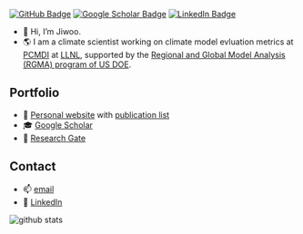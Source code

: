 [![GitHub Badge](https://img.shields.io/github/followers/lee1043?style=social)](https://github.com/lee1043?tab=followers)
[![Google Scholar Badge](https://img.shields.io/badge/Google-Scholar-lightgrey)](https://scholar.google.com/citations?user=ThZVqhgAAAAJ&hl=en)
[![LinkedIn Badge](https://img.shields.io/badge/My-LinkedIn-blue)](https://www.linkedin.com/in/jiwoolee)

- 👋 Hi, I’m Jiwoo.
- :earth_americas: I am a climate scientist working on climate model evluation metrics at [PCMDI](https://pcmdi.llnl.gov) at [LLNL](https://www.llnl.gov/), supported by the [Regional and Global Model Analysis (RGMA) program of US DOE](https://climatemodeling.science.energy.gov/program-area/regional-global-model-analysis).

## Portfolio
- 📰 [Personal website](https://sites.google.com/view/jiwoolee/) with [publication list](https://sites.google.com/view/jiwoolee/publications?authuser=0)
- :mortar_board: [Google Scholar](https://scholar.google.com/citations?user=ThZVqhgAAAAJ&hl=en)
- :green_book: [Research Gate](https://www.researchgate.net/profile/Jiwoo-Lee-11)


## Contact
- 📫 [email](mailto:lee1043@llnl.gov)
- 📇 [LinkedIn](https://www.linkedin.com/in/jiwoolee/)


![github stats](https://github-readme-stats.vercel.app/api?username=lee1043&show_icons=true)

